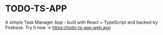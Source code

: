 # TODO-TS-APP
A simple Task Manager App - built with React + TypeScript and backed by Firebase.  Try it now → https://todo-ts-app.web.app
